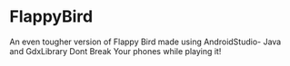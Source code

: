 # FlappyBird
An even tougher version of Flappy Bird made using AndroidStudio- Java and GdxLibrary
Dont Break Your phones while playing it!
